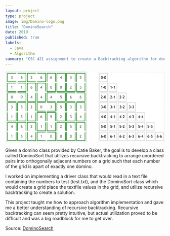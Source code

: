 ```yaml
---
layout: project
type: project
image: img/Domino-logo.png
title: "DominoSearch"
date: 2019
published: true
labels:
  - Java
  - Algorithm
summary: "CSC 421 assignment to create a Backtracking algorithm for domino placement logic game."
---
```


<img class="img-fluid" src="../img/Domino-header.png">

Given a domino class provided by Catie Baker, the goal is to develop a class called DominoSort that utilizes recursive backtracking to arrange unordered pairs into orthogonally adjacent numbers on a grid such that each number of the grid is apart of exactly one domino. 

I worked on implementing a driver class that would read in a text file containing the numbers to test (test.txt), and the DominoSort class which would create a grid place the textfile values in the grid, and utilize recursive backtracking to create a solution. 

This project taught me how to approach algorithm implementation and gave me a better understanding of recursive backtracking. Recursive backtracking can seem pretty intuitive, but actual utilization proved to be difficult and was a big roadblock for me to get over. 

Source: [DominoSearch](https://github.com/bkimcode/bkimcode.github.io/blob/main/projects/DominoSearch)
